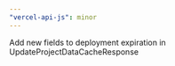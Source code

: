 ```yaml
---
"vercel-api-js": minor
---
```


Add new fields to deployment expiration in UpdateProjectDataCacheResponse